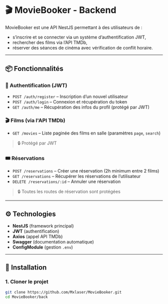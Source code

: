 # 🎬 MovieBooker - Backend

MovieBooker est une API NestJS permettant à des utilisateurs de :
- s’inscrire et se connecter via un système d’authentification JWT,
- rechercher des films via l’API TMDb,
- réserver des séances de cinéma avec vérification de conflit horaire.

---

## 📦 Fonctionnalités

### 🔐 Authentification (JWT)
- `POST /auth/register` – Inscription d’un nouvel utilisateur
- `POST /auth/login` – Connexion et récupération du token
- `GET /auth/me` – Récupération des infos du profil (protégé par JWT)

### 🎬 Films (via l'API TMDb)
- `GET /movies` – Liste paginée des films en salle (paramètres `page`, `search`)
> 🔒 Protégé par JWT

### 🎟 Réservations
- `POST /reservations` – Créer une réservation (2h minimum entre 2 films)
- `GET /reservations` – Récupérer les réservations de l’utilisateur
- `DELETE /reservations/:id` – Annuler une réservation
> 🔒 Toutes les routes de réservation sont protégées

---

## ⚙️ Technologies

- **NestJS** (framework principal)
- **JWT** (authentification)
- **Axios** (appel API TMDb)
- **Swagger** (documentation automatique)
- **ConfigModule** (gestion `.env`)

---

## 🚀 Installation

### 1. Cloner le projet

```bash
git clone https://github.com/Mxlaser/MovieBooker.git
cd MovieBooker/back